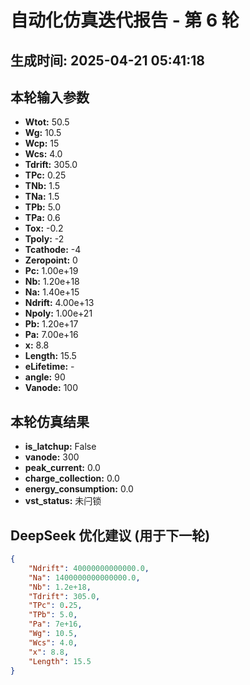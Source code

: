 # 自动化仿真迭代报告 - 第 6 轮
**生成时间:** 2025-04-21 05:41:18
--- 
## 本轮输入参数
- **Wtot:** 50.5
- **Wg:** 10.5
- **Wcp:** 15
- **Wcs:** 4.0
- **Tdrift:** 305.0
- **TPc:** 0.25
- **TNb:** 1.5
- **TNa:** 1.5
- **TPb:** 5.0
- **TPa:** 0.6
- **Tox:** -0.2
- **Tpoly:** -2
- **Tcathode:** -4
- **Zeropoint:** 0
- **Pc:** 1.00e+19
- **Nb:** 1.20e+18
- **Na:** 1.40e+15
- **Ndrift:** 4.00e+13
- **Npoly:** 1.00e+21
- **Pb:** 1.20e+17
- **Pa:** 7.00e+16
- **x:** 8.8
- **Length:** 15.5
- **eLifetime:** -
- **angle:** 90
- **Vanode:** 100

## 本轮仿真结果
- **is_latchup:** False
- **vanode:** 300
- **peak_current:** 0.0
- **charge_collection:** 0.0
- **energy_consumption:** 0.0
- **vst_status:** 未闩锁

## DeepSeek 优化建议 (用于下一轮)
```json
{
    "Ndrift": 40000000000000.0,
    "Na": 1400000000000000.0,
    "Nb": 1.2e+18,
    "Tdrift": 305.0,
    "TPc": 0.25,
    "TPb": 5.0,
    "Pa": 7e+16,
    "Wg": 10.5,
    "Wcs": 4.0,
    "x": 8.8,
    "Length": 15.5
}
```